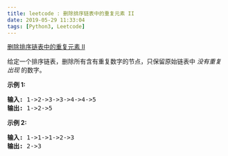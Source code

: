```yaml
---
title: leetcode : 删除排序链表中的重复元素 II
date: 2019-05-29 11:33:04
tags: [Python3, Leetcode]
---
```


[删除排序链表中的重复元素 II](https://leetcode-cn.com/problems/remove-duplicates-from-sorted-list-ii/)

<p>给定一个排序链表，删除所有含有重复数字的节点，只保留原始链表中&nbsp;<em>没有重复出现&nbsp;</em>的数字。</p>

<!-- more -->

<p><strong>示例&nbsp;1:</strong></p>

<pre><strong>输入:</strong> 1-&gt;2-&gt;3-&gt;3-&gt;4-&gt;4-&gt;5
<strong>输出:</strong> 1-&gt;2-&gt;5
</pre>

<p><strong>示例&nbsp;2:</strong></p>

<pre><strong>输入:</strong> 1-&gt;1-&gt;1-&gt;2-&gt;3
<strong>输出:</strong> 2-&gt;3</pre>
